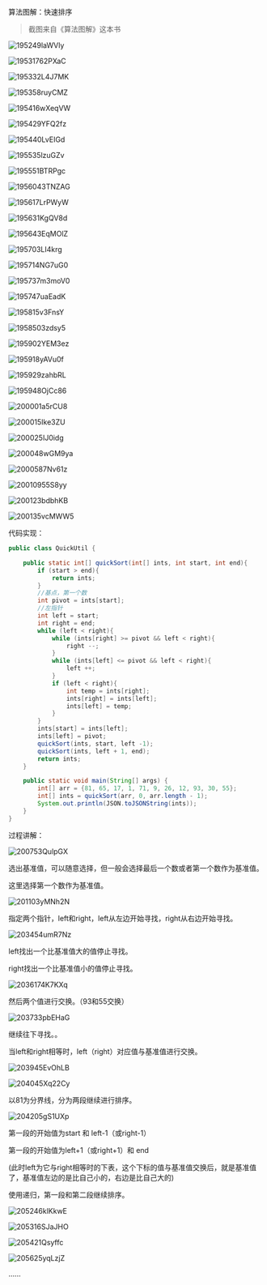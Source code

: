 算法图解：快速排序

> 截图来自《算法图解》这本书

![195249laWVly](https://xuemingde.com/pages/image/2022/07/20/195249laWVly.png)

![19531762PXaC](https://xuemingde.com/pages/image/2022/07/20/19531762PXaC.png)

![195332L4J7MK](https://xuemingde.com/pages/image/2022/07/20/195332L4J7MK.png)

![195358ruyCMZ](https://xuemingde.com/pages/image/2022/07/20/195358ruyCMZ.png)

![195416wXeqVW](https://xuemingde.com/pages/image/2022/07/20/195416wXeqVW.png)

![195429YFQ2fz](https://xuemingde.com/pages/image/2022/07/20/195429YFQ2fz.png)

![195440LvEIGd](https://xuemingde.com/pages/image/2022/07/20/195440LvEIGd.png)

![195535lzuGZv](https://xuemingde.com/pages/image/2022/07/20/195535lzuGZv.png)

![195551BTRPgc](https://xuemingde.com/pages/image/2022/07/20/195551BTRPgc.png)

![1956043TNZAG](https://xuemingde.com/pages/image/2022/07/20/1956043TNZAG.png)

![195617LrPWyW](https://xuemingde.com/pages/image/2022/07/20/195617LrPWyW.png)

![195631KgQV8d](https://xuemingde.com/pages/image/2022/07/20/195631KgQV8d.png)

![195643EqMOlZ](https://xuemingde.com/pages/image/2022/07/20/195643EqMOlZ.png)

![195703LI4krg](https://xuemingde.com/pages/image/2022/07/20/195703LI4krg.png)

![195714NG7uG0](https://xuemingde.com/pages/image/2022/07/20/195714NG7uG0.png)

![195737m3moV0](https://xuemingde.com/pages/image/2022/07/20/195737m3moV0.png)

![195747uaEadK](https://xuemingde.com/pages/image/2022/07/20/195747uaEadK.png)

![195815v3FnsY](https://xuemingde.com/pages/image/2022/07/20/195815v3FnsY.png)

![1958503zdsy5](https://xuemingde.com/pages/image/2022/07/20/1958503zdsy5.png)

![195902YEM3ez](https://xuemingde.com/pages/image/2022/07/20/195902YEM3ez.png)

![195918yAVu0f](https://xuemingde.com/pages/image/2022/07/20/195918yAVu0f.png)

![195929zahbRL](https://xuemingde.com/pages/image/2022/07/20/195929zahbRL.png)

![195948OjCc86](https://xuemingde.com/pages/image/2022/07/20/195948OjCc86.png)

![200001a5rCU8](https://xuemingde.com/pages/image/2022/07/20/200001a5rCU8.png)

![200015Ike3ZU](https://xuemingde.com/pages/image/2022/07/20/200015Ike3ZU.png)

![200025IJ0idg](https://xuemingde.com/pages/image/2022/07/20/200025IJ0idg.png)

![200048wGM9ya](https://xuemingde.com/pages/image/2022/07/20/200048wGM9ya.png)

![2000587Nv61z](https://xuemingde.com/pages/image/2022/07/20/2000587Nv61z.png)

![20010955S8yy](https://xuemingde.com/pages/image/2022/07/20/20010955S8yy.png)

![200123bdbhKB](https://xuemingde.com/pages/image/2022/07/20/200123bdbhKB.png)

![200135vcMWW5](https://xuemingde.com/pages/image/2022/07/20/200135vcMWW5.png)



代码实现：

```java
public class QuickUtil {

    public static int[] quickSort(int[] ints, int start, int end){
        if (start > end){
            return ints;
        }
        //基点，第一个数
        int pivot = ints[start];
        //左指针
        int left = start;
        int right = end;
        while (left < right){
            while (ints[right] >= pivot && left < right){
                right --;
            }
            while (ints[left] <= pivot && left < right){
                left ++;
            }
            if (left < right){
                int temp = ints[right];
                ints[right] = ints[left];
                ints[left] = temp;
            }
        }
        ints[start] = ints[left];
        ints[left] = pivot;
        quickSort(ints, start, left -1);
        quickSort(ints, left + 1, end);
        return ints;
    }

    public static void main(String[] args) {
        int[] arr = {81, 65, 17, 1, 71, 9, 26, 12, 93, 30, 55};
        int[] ints = quickSort(arr, 0, arr.length - 1);
        System.out.println(JSON.toJSONString(ints));
    }
}

```



过程讲解：

![200753QulpGX](https://xuemingde.com/pages/image/2022/07/20/200753QulpGX.png)

选出基准值，可以随意选择，但一般会选择最后一个数或者第一个数作为基准值。

这里选择第一个数作为基准值。

![201103yMNh2N](https://xuemingde.com/pages/image/2022/07/20/201103yMNh2N.png)

指定两个指针，left和right，left从左边开始寻找，right从右边开始寻找。

![203454umR7Nz](https://xuemingde.com/pages/image/2022/07/20/203454umR7Nz.png)

left找出一个比基准值大的值停止寻找。

right找出一个比基准值小的值停止寻找。

![2036174K7KXq](https://xuemingde.com/pages/image/2022/07/20/2036174K7KXq.png)

然后两个值进行交换。（93和55交换）

![203733pbEHaG](https://xuemingde.com/pages/image/2022/07/20/203733pbEHaG.png)

继续往下寻找。。

当left和right相等时，left（right）对应值与基准值进行交换。

![203945EvOhLB](https://xuemingde.com/pages/image/2022/07/20/203945EvOhLB.png)

![204045Xq22Cy](https://xuemingde.com/pages/image/2022/07/20/204045Xq22Cy.png)

以81为分界线，分为两段继续进行排序。

![204205gS1UXp](https://xuemingde.com/pages/image/2022/07/20/204205gS1UXp.png)

第一段的开始值为start 和 left-1（或right-1）

第一段的开始值为left+1（或right+1）和 end

(此时left为它与right相等时的下表，这个下标的值与基准值交换后，就是基准值了，基准值左边的是比自己小的，右边是比自己大的)

使用递归，第一段和第二段继续排序。

![205246klKkwE](https://xuemingde.com/pages/image/2022/07/20/205246klKkwE.png)

![205316SJaJHO](https://xuemingde.com/pages/image/2022/07/20/205316SJaJHO.png)

![205421Qsyffc](https://xuemingde.com/pages/image/2022/07/20/205421Qsyffc.png)

![205625yqLzjZ](https://xuemingde.com/pages/image/2022/07/20/205625yqLzjZ.png)

…...

